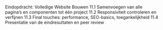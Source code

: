 Eindopdracht: Volledige Website Bouwen
11.1 Samenvoegen van alle pagina’s en componenten tot één project
11.2 Responsiviteit controleren en verfijnen
11.3 Final touches: performance, SEO-basics, toegankelijkheid
11.4 Presentatie van de eindresultaten en peer review